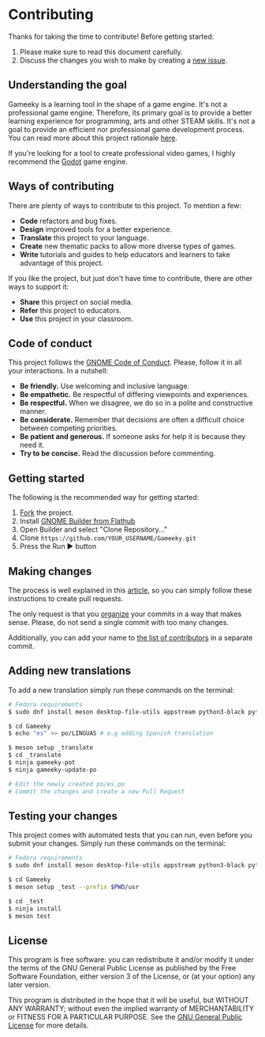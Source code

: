 # Contributing

Thanks for taking the time to contribute! Before getting started:

1. Please make sure to read this document carefully.
2. Discuss the changes you wish to make by creating a [new issue](https://github.com/tchx84/Gameeky/issues/new).

## Understanding the goal

Gameeky is a learning tool in the shape of a game engine. It's not a professional game engine. Therefore, its primary goal is to provide a better learning experience for programming, arts and other STEAM skills. It's not a goal to provide an efficient nor professional game development process. You can read more about this project rationale [here](https://blogs.gnome.org/tchx84/2023/12/15/gameeky-a-new-learning-tool-to-develop-steam-skills/).

If you're looking for a tool to create professional video games, I highly recommend the [Godot](https://godotengine.org/) game engine.

## Ways of contributing

There are plenty of ways to contribute to this project. To mention a few:

* **Code** refactors and bug fixes.
* **Design** improved tools for a better experience.
* **Translate** this project to your language.
* **Create** new thematic packs to allow more diverse types of games.
* **Write** tutorials and guides to help educators and learners to take advantage of this project.

If you like the project, but just don't have time to contribute, there are other ways to support it:

* **Share** this project on social media.
* **Refer** this project to educators.
* **Use** this project in your classroom.

## Code of conduct

This project follows the [GNOME Code of Conduct](https://conduct.gnome.org/). Please, follow it in all your interactions. In a nutshell:

- **Be friendly.** Use welcoming and inclusive language.
- **Be empathetic.** Be respectful of differing viewpoints and experiences.
- **Be respectful.** When we disagree, we do so in a polite and constructive manner.
- **Be considerate.** Remember that decisions are often a difficult choice between competing priorities.
- **Be patient and generous.** If someone asks for help it is because they need it.
- **Try to be concise.** Read the discussion before commenting.

## Getting started

The following is the recommended way for getting started:

1. [Fork](https://github.com/tchx84/Gameeky/fork) the project.
2. Install [GNOME Builder from Flathub](https://flathub.org/apps/details/org.gnome.Builder)
3. Open Builder and select "Clone Repository..."
4. Clone `https://github.com/YOUR_USERNAME/Gameeky.git`
5. Press the Run ▶ button

## Making changes

The process is well explained in this [article](https://opensource.com/article/19/7/create-pull-request-github), so you can simply follow these instructions to create pull requests.

The only request is that you [organize](https://github.blog/2022-06-30-write-better-commits-build-better-projects/) your commits in a way that makes sense. Please, do not send a single commit with too many changes.

Additionally, you can add your name to [the list of contributors](./src/gameeky/common/widgets/about_window.ui) in a separate commit.

## Adding new translations

To add a new translation simply run these commands on the terminal:

```sh
# Fedora requirements
$ sudo dnf install meson desktop-file-utils appstream python3-black python3-pyflakes python3-mypy python3-pytest python3-pytest-timeout python3-gobject gtk4-devel

$ cd Gameeky
$ echo "es" >> po/LINGUAS # e.g adding Spanish translation

$ meson setup _translate
$ cd _translate
$ ninja gameeky-pot
$ ninja gameeky-update-po

# Edit the newly created po/es.po
# Commit the changes and create a new Pull Request
```

## Testing your changes

This project comes with automated tests that you can run, even before you submit your changes. Simply run these commands on the terminal:

```sh
# Fedora requirements
$ sudo dnf install meson desktop-file-utils appstream python3-black python3-pyflakes python3-mypy python3-pytest python3-pytest-timeout python3-gobject gtk4-devel

$ cd Gameeky
$ meson setup _test --prefix $PWD/usr

$ cd _test
$ ninja install
$ meson test
```

## License

This program is free software: you can redistribute it and/or modify it under the terms of the GNU General Public License as published by the Free Software Foundation, either version 3 of the License, or (at your option) any later version.

This program is distributed in the hope that it will be useful, but WITHOUT ANY WARRANTY; without even the implied warranty of MERCHANTABILITY or FITNESS FOR A PARTICULAR PURPOSE. See the [GNU General Public License](COPYING) for more details.
